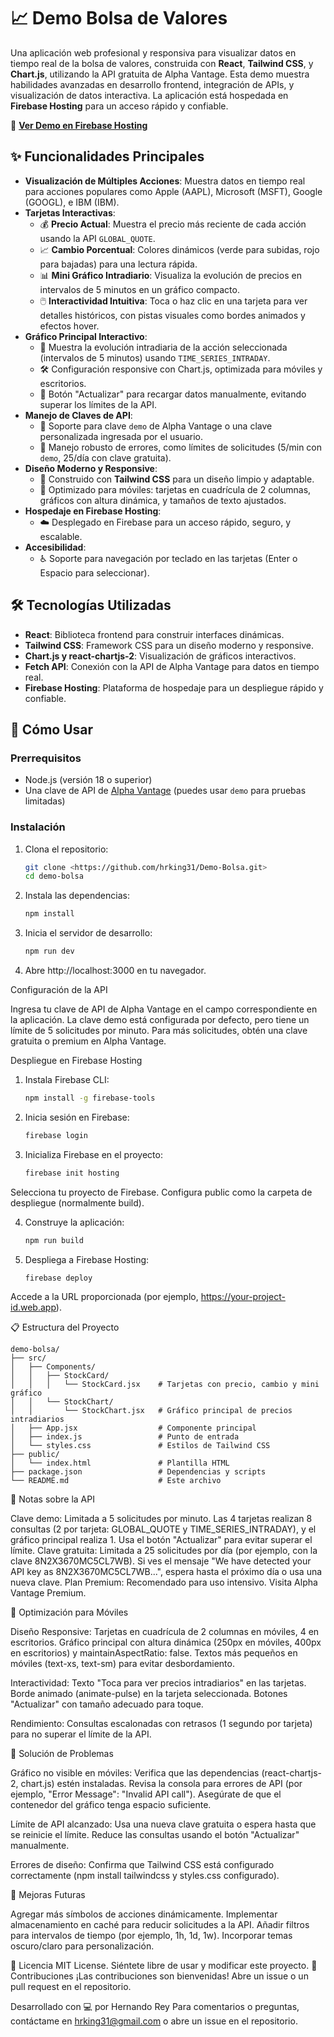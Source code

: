# 📈 Demo Bolsa de Valores

Una aplicación web profesional y responsiva para visualizar datos en tiempo real de la bolsa de valores, construida con **React**, **Tailwind CSS**, y **Chart.js**, utilizando la API gratuita de Alpha Vantage. Esta demo muestra habilidades avanzadas en desarrollo frontend, integración de APIs, y visualización de datos interactiva. La aplicación está hospedada en **Firebase Hosting** para un acceso rápido y confiable.

🔗 **[Ver Demo en Firebase Hosting](https://demobolsa-31.web.app/)** 

## ✨ Funcionalidades Principales

- **Visualización de Múltiples Acciones**: Muestra datos en tiempo real para acciones populares como Apple (AAPL), Microsoft (MSFT), Google (GOOGL), e IBM (IBM).
- **Tarjetas Interactivas**:
  - 💰 **Precio Actual**: Muestra el precio más reciente de cada acción usando la API `GLOBAL_QUOTE`.
  - 📈 **Cambio Porcentual**: Colores dinámicos (verde para subidas, rojo para bajadas) para una lectura rápida.
  - 📊 **Mini Gráfico Intradiario**: Visualiza la evolución de precios en intervalos de 5 minutos en un gráfico compacto.
  - 🖱️ **Interactividad Intuitiva**: Toca o haz clic en una tarjeta para ver detalles históricos, con pistas visuales como bordes animados y efectos hover.
- **Gráfico Principal Interactivo**:
  - 📅 Muestra la evolución intradiaria de la acción seleccionada (intervalos de 5 minutos) usando `TIME_SERIES_INTRADAY`.
  - 🛠️ Configuración responsive con Chart.js, optimizada para móviles y escritorios.
  - 🔄 Botón "Actualizar" para recargar datos manualmente, evitando superar los límites de la API.
- **Manejo de Claves de API**:
  - 🔑 Soporte para clave `demo` de Alpha Vantage o una clave personalizada ingresada por el usuario.
  - 🚨 Manejo robusto de errores, como límites de solicitudes (5/min con `demo`, 25/día con clave gratuita).
- **Diseño Moderno y Responsive**:
  - 🎨 Construido con **Tailwind CSS** para un diseño limpio y adaptable.
  - 📱 Optimizado para móviles: tarjetas en cuadrícula de 2 columnas, gráficos con altura dinámica, y tamaños de texto ajustados.
- **Hospedaje en Firebase Hosting**:
  - ☁️ Desplegado en Firebase para un acceso rápido, seguro, y escalable.
- **Accesibilidad**:
  - ♿ Soporte para navegación por teclado en las tarjetas (Enter o Espacio para seleccionar).

## 🛠 Tecnologías Utilizadas

- **React**: Biblioteca frontend para construir interfaces dinámicas.
- **Tailwind CSS**: Framework CSS para un diseño moderno y responsive.
- **Chart.js y react-chartjs-2**: Visualización de gráficos interactivos.
- **Fetch API**: Conexión con la API de Alpha Vantage para datos en tiempo real.
- **Firebase Hosting**: Plataforma de hospedaje para un despliegue rápido y confiable.

## 🚀 Cómo Usar

### Prerrequisitos
- Node.js (versión 18 o superior)
- Una clave de API de [Alpha Vantage](https://www.alphavantage.co/support/#api-key) (puedes usar `demo` para pruebas limitadas)

### Instalación
1. Clona el repositorio:
   ```bash
   git clone <https://github.com/hrking31/Demo-Bolsa.git>
   cd demo-bolsa


2. Instala las dependencias:
   ```bash
   npm install


3. Inicia el servidor de desarrollo:
   ```bash
   npm run dev

4. Abre http://localhost:3000 en tu navegador.

Configuración de la API

Ingresa tu clave de API de Alpha Vantage en el campo correspondiente en la aplicación.
La clave demo está configurada por defecto, pero tiene un límite de 5 solicitudes por minuto.
Para más solicitudes, obtén una clave gratuita o premium en Alpha Vantage.

Despliegue en Firebase Hosting

1. Instala Firebase CLI:
   ```bash
   npm install -g firebase-tools


2. Inicia sesión en Firebase:
   ```bash
   firebase login


3. Inicializa Firebase en el proyecto:
   ```bash
   firebase init hosting


Selecciona tu proyecto de Firebase.
Configura public como la carpeta de despliegue (normalmente build).


4. Construye la aplicación:
   ```bash   
   npm run build


5. Despliega a Firebase Hosting:
   ```bash
   firebase deploy


Accede a la URL proporcionada (por ejemplo, https://your-project-id.web.app).

📋 Estructura del Proyecto
   ```plaintext
   demo-bolsa/
   ├── src/
   │   ├── Components/
   │   │   ├── StockCard/
   │   │   │   └── StockCard.jsx    # Tarjetas con precio, cambio y mini gráfico
   │   │   └── StockChart/
   │   │       └── StockChart.jsx   # Gráfico principal de precios intradiarios
   │   ├── App.jsx                  # Componente principal
   │   ├── index.js                 # Punto de entrada
   │   └── styles.css               # Estilos de Tailwind CSS
   ├── public/
   │   └── index.html               # Plantilla HTML
   ├── package.json                 # Dependencias y scripts
   └── README.md                    # Este archivo
```
🛑 Notas sobre la API

Clave demo: Limitada a 5 solicitudes por minuto. Las 4 tarjetas realizan 8 consultas (2 por tarjeta: GLOBAL_QUOTE y TIME_SERIES_INTRADAY), y el gráfico principal realiza 1. Usa el botón "Actualizar" para evitar superar el límite.
Clave gratuita: Limitada a 25 solicitudes por día (por ejemplo, con la clave 8N2X3670MC5CL7WB). Si ves el mensaje "We have detected your API key as 8N2X3670MC5CL7WB...", espera hasta el próximo día o usa una nueva clave.
Plan Premium: Recomendado para uso intensivo. Visita Alpha Vantage Premium.

📱 Optimización para Móviles

Diseño Responsive:
Tarjetas en cuadrícula de 2 columnas en móviles, 4 en escritorios.
Gráfico principal con altura dinámica (250px en móviles, 400px en escritorios) y maintainAspectRatio: false.
Textos más pequeños en móviles (text-xs, text-sm) para evitar desbordamiento.


Interactividad:
Texto "Toca para ver precios intradiarios" en las tarjetas.
Borde animado (animate-pulse) en la tarjeta seleccionada.
Botones "Actualizar" con tamaño adecuado para toque.


Rendimiento:
Consultas escalonadas con retrasos (1 segundo por tarjeta) para no superar el límite de la API.



🐛 Solución de Problemas

Gráfico no visible en móviles:
Verifica que las dependencias (react-chartjs-2, chart.js) estén instaladas.
Revisa la consola para errores de API (por ejemplo, "Error Message": "Invalid API call").
Asegúrate de que el contenedor del gráfico tenga espacio suficiente.


Límite de API alcanzado:
Usa una nueva clave gratuita o espera hasta que se reinicie el límite.
Reduce las consultas usando el botón "Actualizar" manualmente.


Errores de diseño:
Confirma que Tailwind CSS está configurado correctamente (npm install tailwindcss y styles.css configurado).



🚀 Mejoras Futuras

Agregar más símbolos de acciones dinámicamente.
Implementar almacenamiento en caché para reducir solicitudes a la API.
Añadir filtros para intervalos de tiempo (por ejemplo, 1h, 1d, 1w).
Incorporar temas oscuro/claro para personalización.

📄 Licencia
MIT License. Siéntete libre de usar y modificar este proyecto.
🙌 Contribuciones
¡Las contribuciones son bienvenidas! Abre un issue o un pull request en el repositorio.

Desarrollado con 💻 por Hernando Rey Para comentarios o preguntas, contáctame en hrking31@gmail.com o abre un issue en el repositorio.